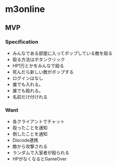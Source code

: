 # m3online

## MVP

### Specification
- みんなである部屋に入ってポップしている敵を殴る
 - 殴る方法はボタンクリック
 - HP1万とかをみんなで殴る
 - 死んだら新しい敵がポップする
- ログインはなし
 - 誰でも入れる。
 - 誰でも殴れる。
 - 名前だけ付けれる

### Want
- 各クライアントでチャット
 - 殴ったことを通知
 - 倒したことを通知
 - Discode連携
- 敵から攻撃される
 - ランダムで入室者が殴られる
 - HPがなくなるとGameOver

